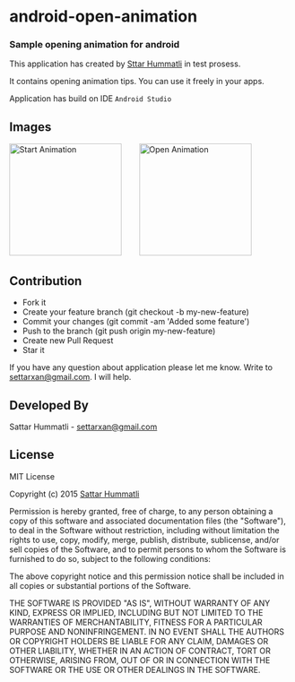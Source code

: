 # android-open-animation 
### Sample opening animation for android

This application has created by [Sttar Hummatli](https://www.linkedin.com/in/hummatli) in test prosess.

It contains opening animation tips. You can use it freely in your apps. 

Application has build on IDE `Android Studio`

## Images
<img src="https://raw.githubusercontent.com/hummatli/android-animation-sample/master/screenshots/start_animation.gif" width="200px" alt="Start Animation"/>&nbsp;&nbsp;&nbsp;&nbsp;&nbsp;&nbsp;&nbsp;
<img src="https://raw.githubusercontent.com/hummatli/android-animation-sample/master/screenshots/open_animation.gif" width="200px" alt="Open Animation"/>

## Contribution
* Fork it
* Create your feature branch (git checkout -b my-new-feature)
* Commit your changes (git commit -am 'Added some feature')
* Push to the branch (git push origin my-new-feature)
* Create new Pull Request
* Star it

If you have any question about application please let me know. Write to settarxan@gmail.com. I will help.

## Developed By
Sattar Hummatli - settarxan@gmail.com


## License
MIT License

Copyright (c) 2015  [Sattar Hummatli](https://www.linkedin.com/in/hummatli)

Permission is hereby granted, free of charge, to any person obtaining a copy
of this software and associated documentation files (the "Software"), to deal
in the Software without restriction, including without limitation the rights
to use, copy, modify, merge, publish, distribute, sublicense, and/or sell
copies of the Software, and to permit persons to whom the Software is
furnished to do so, subject to the following conditions:

The above copyright notice and this permission notice shall be included in all
copies or substantial portions of the Software.

THE SOFTWARE IS PROVIDED "AS IS", WITHOUT WARRANTY OF ANY KIND, EXPRESS OR
IMPLIED, INCLUDING BUT NOT LIMITED TO THE WARRANTIES OF MERCHANTABILITY,
FITNESS FOR A PARTICULAR PURPOSE AND NONINFRINGEMENT. IN NO EVENT SHALL THE
AUTHORS OR COPYRIGHT HOLDERS BE LIABLE FOR ANY CLAIM, DAMAGES OR OTHER
LIABILITY, WHETHER IN AN ACTION OF CONTRACT, TORT OR OTHERWISE, ARISING FROM,
OUT OF OR IN CONNECTION WITH THE SOFTWARE OR THE USE OR OTHER DEALINGS IN THE
SOFTWARE.

